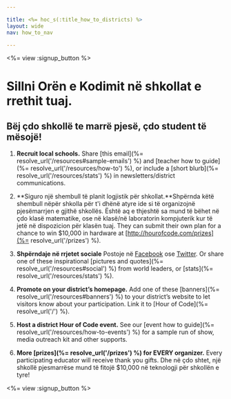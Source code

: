 ```yaml
---

title: <%= hoc_s(:title_how_to_districts) %>
layout: wide
nav: how_to_nav

---
```


<%= view :signup_button %>

# Sillni Orën e Kodimit në shkollat e rrethit tuaj.

## Bëj çdo shkollë te marrë pjesë, çdo student të mësojë!

  1. **Recruit local schools.** Share [this email](%= resolve_url('/resources#sample-emails') %) and [teacher how to guide](%= resolve_url('/resources/how-to') %), or include a [short blurb](%= resolve_url('/resources/stats') %) in newsletters/district communications.

  2. **Siguro një shembull të planit logjistik për shkollat.**Shpërnda këtë shembull nëpër shkolla për t'i dhënë atyre ide si të organizojnë pjesëmarrjen e gjithë shkollës. Është aq e thjeshtë sa mund të bëhet në çdo klasë matematike, ose në klasë/në laboratorin kompjuterik kur të jetë në dispozicion për klasën tuaj. They can submit their own plan for a chance to win $10,000 in hardware at [http://hourofcode.com/prizes](%= resolve_url('/prizes') %).

  3. **Shpërndaje në rrjetet sociale** Postoje në [Facebook](https://www.facebook.com/sharer/sharer.php?u=http%3A%2F%2Fhourofcode.com%2Fus) ose [Twitter](https://twitter.com/intent/tweet?url=http%3A%2F%2Fhourofcode.com&text=I%27m%20participating%20in%20this%20year%27s%20%23HourOfCode%2C%20are%20you%3F%20%40codeorg&original_referer=https%3A%2F%2Fwww.google.com%2Furl%3Fq%3Dhttps%253A%252F%252Ftwitter.com%252Fshare%253Fhashtags%253D%2526amp%253Brelated%253Dcodeorg%2526amp%253Btext%253DI%252527m%252Bparticipating%252Bin%252Bthis%252Byear%252527s%252B%252523HourOfCode%25252C%252Bare%252Byou%25253F%252B%252540codeorg%2526amp%253Burl%253Dhttp%25253A%25252F%25252Fhourofcode.com%26sa%3DD%26sntz%3D1%26usg%3DAFQjCNE1GLTUbKZfMlEh9Aj5w0iswz6PYQ&related=codeorg&hashtags=). Or share one of these inspirational [pictures and quotes](%= resolve_url('/resources#social') %) from world leaders, or [stats](%= resolve_url('/resources/stats') %).

  4. **Promote on your district’s homepage.** Add one of these [banners](%= resolve_url('/resources#banners') %) to your district’s website to let visitors know about your participation. Link it to [Hour of Code](%= resolve_url('/') %).

  5. **Host a district Hour of Code event.** See our [event how to guide](%= resolve_url('/resources/how-to-events') %) for a sample run of show, media outreach kit and other supports.

  6. **More [prizes](%= resolve_url('/prizes') %) for EVERY organizer.** Every participating educator will receive thank you gifts. Dhe në çdo shtet, një shkollë pjesmarrëse mund të fitojë $10,000 në teknologji për shkollën e tyre!

<%= view :signup_button %>